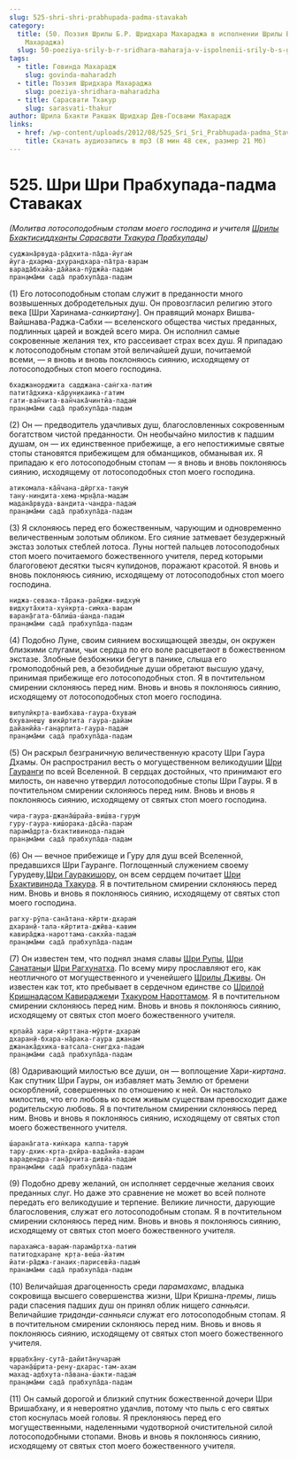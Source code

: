 ```yaml
---
slug: 525-shri-shri-prabhupada-padma-stavakah
category:
  title: (50. Поэзия Шрилы Б.Р. Шридхара Махараджа в исполнении Шрилы Б.С. Говинды
    Махараджа)
  slug: 50-poeziya-srily-b-r-sridhara-maharaja-v-ispolnenii-srily-b-s-govindy-maharaja
tags:
  - title: Говинда Махарадж
    slug: govinda-maharadzh
  - title: Поэзия Шридхара Махараджа
    slug: poeziya-shridhara-maharadzha
  - title: Сарасвати Тхакур
    slug: sarasvati-thakur
author: Шрила Бхакти Ракшак Шридхар Дев-Госвами Махарадж
links:
  - href: /wp-content/uploads/2012/08/525_Sri_Sri_Prabhupada-padma_Stavakah.mp3
    title: Скачать аудиозапись в mp3 (8 мин 48 сек, размер 21 Мб)
---
```


# 525. Шри Шри Прабхупада-падма Ставаках

*(Молитва лотосоподобным стопам моего господина и учителя [Шрилы Бхактисиддханты Сарасвати Тхакура Прабхупады](http://harekrishna.ru/mission/teachers/sarasvati-tkr/))*

    суджана̄рвуда-ра̄дхита-па̄да-йугам̇
    йуга-дхарма-дхурандхара-па̄тра-варам
    варада̄бхайа-да̄йака-пӯджйа-падам̇
    пран̣ама̄ми сада̄ прабхупа̄да-падам

(1) Его лотосоподобным стопам служит в преданности много возвышенных добродетельных душ. Он провозгласил религию этого века [Шри Харинама-*санкиртану*]. Он правящий монарх Вишва-Вайшнава-Раджа-Сабхи — вселенского общества чистых преданных, подлинных царей и вождей всего мира. Он исполнил самые сокровенные желания тех, кто рассеивает страх всех душ. Я припадаю к лотосоподобным стопам этой величайшей души, почитаемой всеми, — я вновь и вновь поклоняюсь сиянию, исходящему от лотосоподобных стоп моего господина.

    бхаджанорджита садджана-сан̇гха-патим̇
    патита̄дхика-ка̄рун̣икаика-гатим
    гати-ван̃чита-ван̃чака̄чинтйа-падам̇
    пран̣ама̄ми сада̄ прабхупа̄да-падам

(2) Он — предводитель удачливых душ, благословленных сокровенным богатством чистой преданности. Он необычайно милостив к падшим душам, он — их единственное прибежище, а его непостижимые святые стопы становятся прибежищем для обманщиков, обманывая их. Я припадаю к его лотосоподобным стопам — я вновь и вновь поклоняюсь сиянию, исходящему от лотосоподобных стоп моего господина.

    атикомала-ка̄н̃чана-дӣргха-танум̇
    тану-ниндита-хема-мр̣н̣а̄ла-мадам
    мадана̄рвуда-вандита-чандра-падам̇
    пран̣ама̄ми сада̄ прабхупа̄да-падам

(3) Я склоняюсь перед его божественным, чарующим и одновременно величественным золотым обликом. Его сияние затмевает безудержный экстаз золотых стеблей лотоса. Луны ногтей пальцев лотосоподобных стоп моего почитаемого божественного учителя, перед которыми благоговеют десятки тысяч купидонов, поражают красотой. Я вновь и вновь поклоняюсь сиянию, исходящему от лотосоподобных стоп моего господина.

    ниджа-севака-та̄рака-ран̃джи-видхум̇
    видхута̄хита-хун̇кр̣та-сим̇ха-варам
    варан̣а̄гата-ба̄лиш́а-ш́анда-падам̇
    пран̣ама̄ми сада̄ прабхупа̄да-падам

(4) Подобно Луне, своим сиянием восхищающей звезды, он окружен близкими слугами, чьи сердца по его воле расцветают в божественном экстазе. Злобные безбожники бегут в панике, слыша его громоподобный рев, а безобидные души обретают высшую удачу, принимая прибежище его лотосоподобных стоп. Я в почтительном смирении склоняюсь перед ним. Вновь и вновь я поклоняюсь сиянию, исходящему от лотосоподобных стоп моего господина.

    випулӣкр̣та-ваибхава-гаура-бхувам̇
    бхуванеш̣у викӣртита гаура-дайам
    дайанӣйа-ган̣арпита-гаура-падам̇
    пран̣ама̄ми сада̄ прабхупа̄да-падам

(5) Он раскрыл безграничную величественную красоту Шри Гаура Дхамы. Он распространил весть о могущественном великодушии [Шри Гауранги](http://harekrishna.ru/old-site/siddhanta/mahaprabhu.shtml) по всей Вселенной. В сердцах достойных, что принимают его милость, он навечно утвердил лотосоподобные стопы Шри Гауры. Я в почтительном смирении склоняюсь перед ним. Вновь и вновь я поклоняюсь сиянию, исходящему от святых стоп моего господина.

    чира-гаура-джана̄ш́райа-виш́ва-гурум̇
    гуру-гаура-киш́орака-да̄сйа-парам̇
    парама̄др̣та-бхактивинода-падам̇
    пран̣ама̄ми сада̄ прабхупа̄да-падам

(6) Он — вечное прибежище и Гуру для душ всей Вселенной, предавшихся Шри Гауранге. Поглощенный служением своему Гурудеву,[Шри Гауракишору](http://harekrishna.ru/mission/teachers/gaurakisor-d-bbj/), он всем сердцем почитает [Шри Бхактивинода Тхакура](http://harekrishna.ru/mission/teachers/bhaktivinod-tkr/). Я в почтительном смирении склоняюсь перед ним. Вновь и вновь я поклоняюсь сиянию, исходящему от святых стоп моего господина.

    рагху-рӯпа-сана̄тана-кӣрти-дхарам̇
    дхаран̣ӣ-тала-кӣртита-джӣва-кавим
    кавира̄джа-нароттама-сакхйа-падам̇
    пран̣ама̄ми сада̄ прабхупа̄да-падам

(7) Он известен тем, что поднял знамя славы [Шри Рупы](http://harekrishna.ru/biblioteka/raznoe/vaisnava/rupa.htm), [Шри Санатаны](http://harekrishna.ru/biblioteka/raznoe/vaisnava/sanatana.htm)и [Шри Рагхунатха](http://harekrishna.ru/old-site/parampara/dasa_goswami.shtml). По всему миру прославляют его, как неотличного от могущественного и ученейшего [Шрилы Дживы](http://harekrishna.ru/2011/12/9468-dzhiva-gosvami-prabhu-dal-nam-nadezhnuyu-zashitu-chast-1.html). Он известен как тот, кто пребывает в сердечном единстве со [Шрилой Кришнадасом Кавираджем](http://harekrishna.ru/biblioteka/raznoe/vaisnava/krsnadas-kaviraj.htm)и [Тхакуром Нароттамом](http://harekrishna.ru/2010/01/5943-proslavlenie-shrily-narottama-dasa-thakura-potok-vdohnoveniya.html). Я в почтительном смирении склоняюсь перед ним. Вновь и вновь я поклоняюсь сиянию, исходящему от святых стоп моего божественного учителя.

    кр̣пайа̄ хари-кӣрттана-мӯрти-дхарам̇
    дхаран̣ӣ-бхара-на̄рака-гаура джанам
    джанака̄дхика-ватсала-снигдха-падам̇
    пран̣ама̄ми сада̄ прабхупа̄да-падам

(8) Одаривающий милостью все души, он — воплощение Хари-*киртана*. Как спутник Шри Гауры, он избавляет мать Землю от бремени оскорблений, совершенных по отношению к ней. Он настолько милостив, что его любовь ко всем живым существам превосходит даже родительскую любовь. Я в почтительном смирении склоняюсь перед ним. Вновь и вновь я поклоняюсь сиянию, исходящему от святых стоп моего божественного учителя.

    ш́арана̄гата-кин̇кара калпа-тарум̇
    тару-дхик-кр̣та-дхӣра-вада̄нйа-варам
    варадендра-ган̣а̄рчита-дивйа-падам̇
    пран̣ама̄ми сада̄ прабхупа̄да-падам

(9) Подобно древу желаний, он исполняет сердечные желания своих преданных слуг. Но даже это сравнение не может во всей полноте передать его великодушие и терпение. Великие личности, дарующие благословения, служат его лотосоподобным стопам. Я в почтительном смирении склоняюсь перед ним. Вновь и вновь я поклоняюсь сиянию, исходящему от святых стоп моего божественного учителя.

    парахам̇са-варам̇-парама̄ртха-патим̇
    патитодхаран̣е кр̣та-веш́а-йатим
    йати-ра̄джа-ганаих̣-парисевйа-падам̇
    пранама̄ми сада̄ прабхупа̄да-падам

(10) Величайшая драгоценность среди *парамахамс*, владыка сокровища высшего совершенства жизни, Шри Кришна-*премы*, лишь ради спасения падших душ он принял облик нищего *санньяси*. Величайшие *триданди-санньяси* служат его лотосоподобным стопам. Я в почтительном смирении склоняюсь перед ним. Вновь и вновь я поклоняюсь сиянию, исходящему от святых стоп моего божественного учителя.

    вр̣ш̣абха̄ну-сута̄-дайита̄нучарам̇
    чаран̣а̄ш́рита-рен̣у-дхарас-там-ахам
    махад-адбхута-па̄вана-ш́акти-падам̇
    пран̣ама̄ми сада̄ прабхупа̄да-падам

(11) Он самый дорогой и близкий спутник божественной дочери Шри Вришабхану, и я невероятно удачлив, потому что пыль с его святых стоп коснулась моей головы. Я преклоняюсь перед его могущественными, наделенными чудотворной очистительной силой лотосоподобными стопами. Вновь и вновь я поклоняюсь сиянию, исходящему от святых стоп моего божественного учителя.

